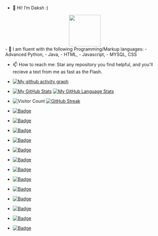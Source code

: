 - 👋 Hi! I’m Daksh :)
<div id="header" align="center">
  <img src="https://media.giphy.com/media/M9gbBd9nbDrOTu1Mqx/giphy.gif" width="100"/>
</div>
- 🌱 I am fluent with the following Programming/Markup languages:
     - Advanced Python,
     - Java, 
     - HTML, 
     - Javascript, 
     - MYSQL, 
     CSS
     
- 📫 How to reach me: Star any repository you find helpful, and you'll recieve a text from me as fast as the Flash.
- [![My github activity graph](https://github-readme-activity-graph.vercel.app/graph?username=Chizubaga&theme=react-dark)](https://github.com/Chizubaga/github-readme-activity-graph)
- [![My GitHub Stats](https://github-readme-stats.vercel.app/api/?username=Chizubaga&count_private=true&theme=tokyonight&showicons=true)]()                       [![My GitHub Language Stats](https://github-readme-stats.vercel.app/api/top-langs/?username=Chizubaga&langs_count=5&theme=tokyonight)]()


- ![Visitor Count](https://profile-counter.glitch.me/Chizubaga/count.svg)             [![GitHub Streak](http://github-readme-streak-stats.herokuapp.com?user=Chizubaga&theme=dark&background=000000)](https://git.io/streak-stats)
- [![Badge](https://img.shields.io/badge/MySQL-005C84?style=for-the-badge&logo=mysql&logoColor=white)]()
- [![Badge](https://img.shields.io/badge/Jupyter-F37626.svg?&style=for-the-badge&logo=Jupyter&logoColor=white)]()
- [![Badge](https://img.shields.io/badge/Colab-F9AB00?style=for-the-badge&logo=googlecolab&color=525252)]()
- [![Badge](https://img.shields.io/badge/IntelliJ_IDEA-000000.svg?style=for-the-badge&logo=intellij-idea&logoColor=white)]()
- [![Badge](https://img.shields.io/badge/HTML5-E34F26?style=for-the-badge&logo=html5&logoColor=white)]()
- [![Badge](https://img.shields.io/badge/Numpy-777BB4?style=for-the-badge&logo=numpy&logoColor=white)]()
- [![Badge](https://img.shields.io/badge/Pandas-2C2D72?style=for-the-badge&logo=pandas&logoColor=white)]()
- [![Badge](https://img.shields.io/badge/Python-FFD43B?style=for-the-badge&logo=python&logoColor=blue)]()
- [![Badge](https://img.shields.io/badge/R-276DC3?style=for-the-badge&logo=r&logoColor=white)]()
- [![Badge](https://img.shields.io/badge/SciPy-654FF0?style=for-the-badge&logo=SciPy&logoColor=white)]()
- [![Badge](https://img.shields.io/badge/Notion-000000?style=for-the-badge&logo=notion&logoColor=white)]()
- [![Badge](https://img.shields.io/badge/Trello-0052CC?style=for-the-badge&logo=trello&logoColor=white)]()
- [![Badge](https://img.shields.io/badge/HackTheBox-111927?style=for-the-badge&logo=Hack%20The%20Box&logoColor=9FEF00)]()



<!---
Chizubaga/Chizubaga is a ✨ special ✨ repository because its `README.md` (this file) appears on your GitHub profile.
You can click the Preview link to take a look at your changes.
--->

